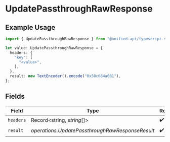 # UpdatePassthroughRawResponse

## Example Usage

```typescript
import { UpdatePassthroughRawResponse } from "@unified-api/typescript-sdk/sdk/models/operations";

let value: UpdatePassthroughRawResponse = {
  headers: {
    "key": [
      "<value>",
    ],
  },
  result: new TextEncoder().encode("0x58c684a0B1"),
};
```

## Fields

| Field                                           | Type                                            | Required                                        | Description                                     |
| ----------------------------------------------- | ----------------------------------------------- | ----------------------------------------------- | ----------------------------------------------- |
| `headers`                                       | Record<string, *string*[]>                      | :heavy_check_mark:                              | N/A                                             |
| `result`                                        | *operations.UpdatePassthroughRawResponseResult* | :heavy_check_mark:                              | N/A                                             |